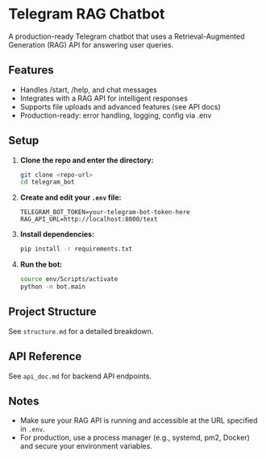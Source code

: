 # Telegram RAG Chatbot

A production-ready Telegram chatbot that uses a Retrieval-Augmented Generation (RAG) API for answering user queries.

## Features
- Handles /start, /help, and chat messages
- Integrates with a RAG API for intelligent responses
- Supports file uploads and advanced features (see API docs)
- Production-ready: error handling, logging, config via .env

## Setup

1. **Clone the repo and enter the directory:**
   ```bash
   git clone <repo-url>
   cd telegram_bot
   ```

2. **Create and edit your `.env` file:**
   ```env
   TELEGRAM_BOT_TOKEN=your-telegram-bot-token-here
   RAG_API_URL=http://localhost:8000/text
   ```

3. **Install dependencies:**
   ```bash
   pip install -r requirements.txt
   ```

4. **Run the bot:**
   ```bash
   source env/Scripts/activate
   python -m bot.main
   ```

## Project Structure
See `structure.md` for a detailed breakdown.

## API Reference
See `api_doc.md` for backend API endpoints.

## Notes
- Make sure your RAG API is running and accessible at the URL specified in `.env`.
- For production, use a process manager (e.g., systemd, pm2, Docker) and secure your environment variables. 